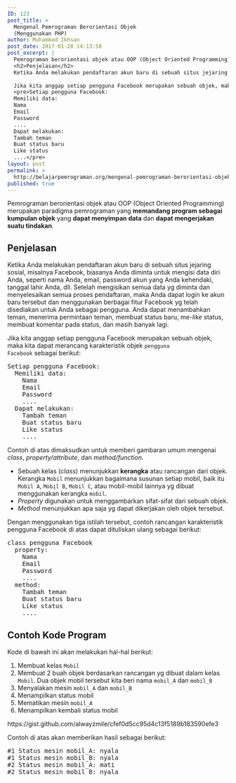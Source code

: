 ```yaml
---
ID: 123
post_title: >
  Mengenal Pemrograman Berorientasi Objek
  (Menggunakan PHP)
author: Muhammad Ikhsan
post_date: 2017-01-28 14:13:58
post_excerpt: |
  Pemrograman berorientasi objek atau OOP (Object Oriented Programming) merupakan paradigma pemrograman yang <strong>memandang program sebagai kumpulan objek</strong> yang <strong>dapat menyimpan data</strong> dan <strong>dapat mengerjakan suatu tindakan</strong>.
  <h2>Penjelasan</h2>
  Ketika Anda melakukan pendaftaran akun baru di sebuah situs jejaring sosial, misalnya Facebook, biasanya Anda diminta untuk mengisi data diri Anda, seperti nama Anda, email, password akun yang Anda kehendaki, tanggal lahir Anda, dll. Setelah mengisikan semua data yg diminta dan menyelesaikan semua proses pendaftaran, maka Anda dapat login ke akun baru tersebut dan menggunakan berbagai fitur Facebook yg telah disediakan untuk Anda sebagai pengguna. Anda dapat menambahkan teman, menerima permintaan teman, membuat status baru, me-<em>like</em> status, membuat komentar pada status, dan masih banyak lagi.
  
  Jika kita anggap setiap pengguna Facebook merupakan sebuah objek, maka kita dapat merancang karakteristik objek <code>pengguna Facebook</code> sebagai berikut:
  <pre>Setiap pengguna Facebook:
  Memiliki data:
  Nama
  Email
  Password
  ....
  Dapat melakukan:
  Tambah teman
  Buat status baru
  Like status
  ....</pre>
layout: post
permalink: >
  http://belajarpemrograman.org/mengenal-pemrograman-berorientasi-objek-menggunakan-php/
published: true
---
```

Pemrograman berorientasi objek atau OOP (Object Oriented Programming) merupakan paradigma pemrograman yang <strong>memandang program sebagai kumpulan objek</strong> yang <strong>dapat menyimpan data</strong> dan <strong>dapat mengerjakan suatu tindakan</strong>.
<h2>Penjelasan</h2>
Ketika Anda melakukan pendaftaran akun baru di sebuah situs jejaring sosial, misalnya Facebook, biasanya Anda diminta untuk mengisi data diri Anda, seperti nama Anda, email, password akun yang Anda kehendaki, tanggal lahir Anda, dll. Setelah mengisikan semua data yg diminta dan menyelesaikan semua proses pendaftaran, maka Anda dapat login ke akun baru tersebut dan menggunakan berbagai fitur Facebook yg telah disediakan untuk Anda sebagai pengguna. Anda dapat menambahkan teman, menerima permintaan teman, membuat status baru, me-<em>like</em> status, membuat komentar pada status, dan masih banyak lagi.

Jika kita anggap setiap pengguna Facebook merupakan sebuah objek, maka kita dapat merancang karakteristik objek <code>pengguna Facebook</code> sebagai berikut:
<pre>Setiap pengguna Facebook:
  Memiliki data:
    Nama
    Email
    Password
    ....
  Dapat melakukan:
    Tambah teman
    Buat status baru
    Like status
    ....</pre>
Contoh di atas dimaksudkan untuk memberi gambaran umum mengenai <em>class</em>, <em>property/attribute</em>, dan <em>method/function.</em>
<ul>
 	<li>Sebuah kelas (<em>class</em>) menunjukkan <strong>kerangka</strong> atau rancangan dari objek. Kerangka <code>Mobil</code> menunjukkan bagaimana susunan setiap mobil, baik itu <code>Mobil A</code>, <code>Mobil B</code>, <code>Mobil C</code>, atau mobil-mobil lainnya yg dibuat menggunakan kerangka <code>mobil</code>.</li>
 	<li><em>Property</em> digunakan untuk menggambarkan sifat-sifat dari sebuah objek.</li>
 	<li><em>Method</em> menunjukkan apa saja yg dapat dikerjakan oleh objek tersebut.</li>
</ul>
Dengan menggunakan tiga istilah tersebut, contoh rancangan karakteristik pengguna Facebook di atas dapat dituliskan ulang sebagai berikut:
<pre>class pengguna Facebook
  property:
    Nama
    Email
    Password
    ....
  method:
    Tambah teman
    Buat status baru
    Like status
    ....</pre>
<h2>Contoh Kode Program</h2>
Kode di bawah ini akan melakukan hal-hal berikut:
<ol>
 	<li>Membuat kelas <code>Mobil</code></li>
 	<li>Membuat 2 buah objek berdasarkan rancangan yg dibuat dalam kelas <code>Mobil</code>. Dua objek mobil tersebut kita beri nama <code>mobil_A</code> dan <code>mobil_B</code></li>
 	<li>Menyalakan mesin <code>mobil_A</code> dan <code>mobil_B</code></li>
 	<li>Menampilkan status mobil</li>
 	<li>Mematikan mesin <code>mobil_A</code></li>
 	<li>Menampilkan kembali status mobil</li>
</ol>
https://gist.github.com/alwayzmile/cfef0d5cc95d4c13f5189b183590efe3

Contoh di atas akan memberikan hasil sebagai berikut:
<pre>#1 Status mesin mobil_A: nyala
#1 Status mesin mobil_B: nyala
#2 Status mesin mobil_A: mati
#2 Status mesin mobil_B: nyala</pre>